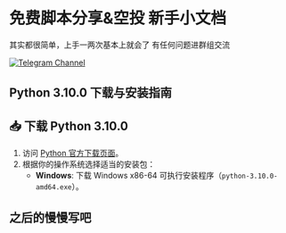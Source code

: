 # 免费脚本分享&空投 新手小文档

其实都很简单，上手一两次基本上就会了
有任何问题进群组交流

[![Telegram Channel](https://img.shields.io/badge/Telegram-Channel-blue?logo=telegram&logoColor=white)](https://t.me/Scripter6)



## Python 3.10.0 下载与安装指南

## 📥 下载 Python 3.10.0

1. 访问 [Python 官方下载页面](https://www.python.org/downloads/release/python-3100/)。
2. 根据你的操作系统选择适当的安装包：
   - **Windows**: 下载 Windows x86-64 可执行安装程序（`python-3.10.0-amd64.exe`）。

## 之后的慢慢写吧 



